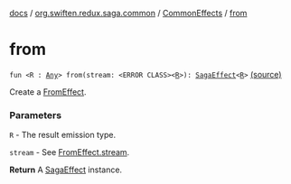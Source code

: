 [docs](../../index.md) / [org.swiften.redux.saga.common](../index.md) / [CommonEffects](index.md) / [from](./from.md)

# from

`fun <R : `[`Any`](https://kotlinlang.org/api/latest/jvm/stdlib/kotlin/-any/index.html)`> from(stream: <ERROR CLASS><`[`R`](from.md#R)`>): `[`SagaEffect`](../-saga-effect/index.md)`<`[`R`](from.md#R)`>` [(source)](https://github.com/protoman92/KotlinRedux/tree/master/common\common-saga\src\main\kotlin/org/swiften/redux/saga/common/CommonEffects.kt#L74)

Create a [FromEffect](../-from-effect/index.md).

### Parameters

`R` - The result emission type.

`stream` - See [FromEffect.stream](../-from-effect/stream.md).

**Return**
A [SagaEffect](../-saga-effect/index.md) instance.

